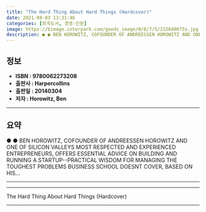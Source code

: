 ```yaml
---
title: "The Hard Thing About Hard Things (Hardcover)"
date: 2021-08-03 13:31:46
categories: [외국도서, 경영-인문]
image: https://bimage.interpark.com/goods_image/0/6/7/5/215640675s.jpg
description: ● ● BEN HOROWITZ, COFOUNDER OF ANDREESSEN HOROWITZ AND ONE OF SILICON VALLEYS MOST RESPECTED AND EXPERIENCED ENTREPRENEURS, OFFERS ESSENTIAL ADVICE ON BUILDIN
---
```


## **정보**

- **ISBN : 9780062273208**
- **출판사 : Harpercollins**
- **출판일 : 20140304**
- **저자 : Horowitz, Ben**

------



## **요약**

●  ●  BEN HOROWITZ, COFOUNDER OF ANDREESSEN HOROWITZ AND ONE OF SILICON VALLEYS MOST RESPECTED AND EXPERIENCED ENTREPRENEURS, OFFERS ESSENTIAL ADVICE ON BUILDING AND RUNNING A STARTUP--PRACTICAL WISDOM FOR MANAGING THE TOUGHEST PROBLEMS BUSINESS SCHOOL DOESNT COVER, BASED ON HIS... 

------



------


The Hard Thing About Hard Things (Hardcover) 

------


